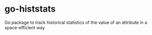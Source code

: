 # go-histstats
Go package to track historical statistics of the value of an attribute in a space-efficient way
